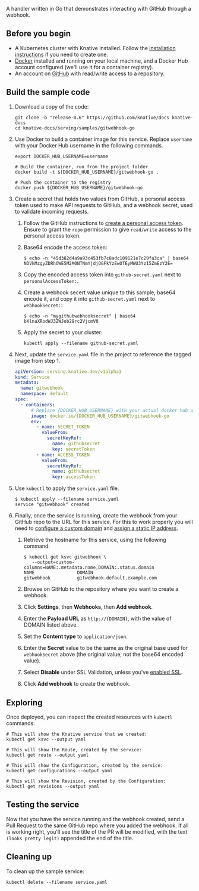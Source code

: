 A handler written in Go that demonstrates interacting with GitHub through a
webhook.

## Before you begin

- A Kubernetes cluster with Knative installed. Follow the
  [installation instructions](../../../install/README.md) if you need to create
  one.
- [Docker](https://www.docker.com) installed and running on your local machine,
  and a Docker Hub account configured (we'll use it for a container registry).
- An account on [GitHub](https://github.com) with read/write access to a
  repository.

## Build the sample code

1. Download a copy of the code:

    ```shell
    git clone -b "release-0.6" https://github.com/knative/docs knative-docs
    cd knative-docs/serving/samples/gitwebhook-go
    ```
   
1. Use Docker to build a container image for this service. Replace `username`
   with your Docker Hub username in the following commands.

    ```shell
    export DOCKER_HUB_USERNAME=username

    # Build the container, run from the project folder
    docker build -t ${DOCKER_HUB_USERNAME}/gitwebhook-go .

    # Push the container to the registry
    docker push ${DOCKER_HUB_USERNAME}/gitwebhook-go
    ```

1. Create a secret that holds two values from GitHub, a personal access token
   used to make API requests to GitHub, and a webhook secret, used to validate
   incoming requests.

   1. Follow the GitHub instructions to
      [create a personal access token](https://help.github.com/articles/creating-a-personal-access-token-for-the-command-line/).
      Ensure to grant the `repo` permission to give `read/write` access to the
      personal access token.
   1. Base64 encode the access token:

       ```shell
       $ echo -n "45d382d4a9a93c453fb7c8adc109121e7c29fa3ca" | base64
       NDVkMzgyZDRhOWE5M2M0NTNmYjdjOGFkYzEwOTEyMWU3YzI5ZmEzY2E=
       ```

   1. Copy the encoded access token into `github-secret.yaml` next to
      `personalAccessToken:`.
   1. Create a webhook secert value unique to this sample, base64 encode it, and
      copy it into `github-secret.yaml` next to `webhookSecret:`:

       ```shell
       $ echo -n "mygithubwebhooksecret" | base64
       bXlnaXRodWJ3ZWJob29rc2VjcmV0
       ```

   1. Apply the secret to your cluster:

       ```shell
       kubectl apply --filename github-secret.yaml
       ```

1. Next, update the `service.yaml` file in the project to reference the tagged
   image from step 1.

    ```yaml
    apiVersion: serving.knative.dev/v1alpha1
    kind: Service
    metadata:
      name: gitwebhook
      namespace: default
    spec:
      - containers:
          # Replace {DOCKER_HUB_USERNAME} with your actual docker hub username
          image: docker.io/{DOCKER_HUB_USERNAME}/gitwebhook-go
          env:
            - name: SECRET_TOKEN
              valueFrom:
                secretKeyRef:
                  name: githubsecret
                  key: secretToken
            - name: ACCESS_TOKEN
              valueFrom:
                secretKeyRef:
                  name: githubsecret
                  key: accessToken
    ```

1. Use `kubectl` to apply the `service.yaml` file.

    ```shell
    $ kubectl apply --filename service.yaml
    service "gitwebhook" created
    ```

1. Finally, once the service is running, create the webhook from your GitHub
   repo to the URL for this service. For this to work properly you will need to
   [configure a custom domain](../../using-a-custom-domain.md) and
   [assign a static IP address](../../gke-assigning-static-ip-address.md).

   1. Retrieve the hostname for this service, using the following command:

       ```shell
       $ kubectl get ksvc gitwebhook \
          --output=custom-columns=NAME:.metadata.name,DOMAIN:.status.domain
       NAME                DOMAIN
       gitwebhook          gitwebhook.default.example.com
       ```

   1. Browse on GitHub to the repository where you want to create a webhook.
   1. Click **Settings**, then **Webhooks**, then **Add webhook**.
   1. Enter the **Payload URL** as `http://{DOMAIN}`, with the value of DOMAIN
      listed above.
   1. Set the **Content type** to `application/json`.
   1. Enter the **Secret** value to be the same as the original base used for
      `webhookSecret` above (the original value, not the base64 encoded value).
   1. Select **Disable** under SSL Validation, unless you've
      [enabled SSL](../../using-an-ssl-cert.md).
   1. Click **Add webhook** to create the webhook.

## Exploring

Once deployed, you can inspect the created resources with `kubectl` commands:

```shell
# This will show the Knative service that we created:
kubectl get ksvc --output yaml

# This will show the Route, created by the service:
kubectl get route --output yaml

# This will show the Configuration, created by the service:
kubectl get configurations --output yaml

# This will show the Revision, created by the Configuration:
kubectl get revisions --output yaml
```

## Testing the service

Now that you have the service running and the webhook created, send a Pull
Request to the same GitHub repo where you added the webhook. If all is working
right, you'll see the title of the PR will be modified, with the text
`(looks pretty legit)` appended the end of the title.

## Cleaning up

To clean up the sample service:

```shell
kubectl delete --filename service.yaml
```

